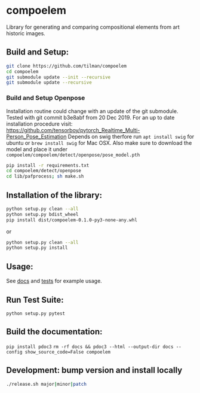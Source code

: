 # compoelem
Library for generating and comparing compositional elements from art historic images.

## Build and Setup:
```bash
git clone https://github.com/tilman/compoelem
cd compoelem
git submodule update --init --recursive
git submodule update --recursive
```
### Build and Setup Openpose
Installation routine could change with an update of the git submodule. Tested with git commit b3e8abf from 20 Dec 2019. For an up to date installation procedure visit: https://github.com/tensorboy/pytorch_Realtime_Multi-Person_Pose_Estimation
Depends on swig therfore run `apt install swig` for ubuntu or `brew install swig` for Mac OSX.
Also make sure to download the model and place it under `compoelem/compoelem/detect/openpose/pose_model.pth`
```bash
pip install -r requirements.txt
cd compoelem/detect/openpose
cd lib/pafprocess; sh make.sh
```
## Installation of the library:
```bash
python setup.py clean --all
python setup.py bdist_wheel
pip install dist/compoelem-0.1.0-py3-none-any.whl
```
or
```bash
python setup.py clean --all
python setup.py install
```

## Usage:
See [docs](https://tilman.github.io/compoelem/compoelem/) and [tests](tests/test_e2e.py) for example usage.

## Run Test Suite:
`python setup.py pytest`

## Build the documentation:
`pip install pdoc3`
`rm -rf docs && pdoc3 --html --output-dir docs --config show_source_code=False compoelem`

## Development: bump version and install locally
```bash
./release.sh major|minor|patch
```